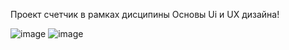 Проект счетчик в рамках дисципины Основы Ui и UX дизайна!

![image](https://user-images.githubusercontent.com/92377503/210761855-3c6c4995-7252-4579-aadb-0bf0ec1db943.png)
![image](https://user-images.githubusercontent.com/92377503/210761931-9a6a83eb-1ca6-4d71-a73e-db01bdfa7710.png)

